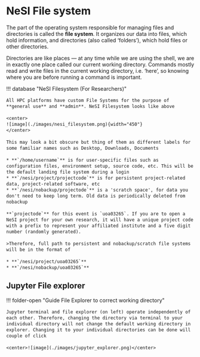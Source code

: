 # NeSI File system 


The part of the operating system responsible for managing files and directories is called the **file system**. It organizes our data into files, which hold information, and directories (also called ‘folders’), which hold files or other directories.

Directories are like places — at any time while we are using the shell, we are in exactly one place called our current working directory. Commands mostly read and write files in the current working directory, i.e. ‘here’, so knowing where you are before running a command is important.

!!! database "NeSI Filesystem (For Researchers)"

    All HPC platforms have custom File Systems for the purpose of **general use** and **admin**. NeSI Filesystem looks like above 
    
    <center>
    ![image](./images/nesi_filesystem.png){width="450"}
    </center>

    This may look a bit obscure but thing of them as different labels for some familiar names such as Desktop, Downloads, Documents

    * **`/home/username`** is for user-specific files such as configuration files, environment setup, source code, etc. This will be the default landing file system during a login
    * **`/nesi/project/projectcode`** is for persistent project-related data, project-related software, etc
    * **`/nesi/nobackup/projectode`** is a 'scratch space', for data you don't need to keep long term. Old data is periodically deleted from nobackup

    **`projectode`** for this event is `uoa03265`. If you are to open a NeSI project for your own research, it will have a unique project code with a prefix to represent your affiliated institute and a five digit number (randomly generated). 

    >Therefore, full path to persistent and nobackup/scratch file systems will be in the format of 

    * **`/nesi/project/uoa03265`**
    * **`/nesi/nobackup/uoa03265`**



## Jupyter File explorer

!!! folder-open  "Guide  File Explorer to correct working directory"

    Jupyter terminal and file explorer (on left) operate independently of each other. Therefore, changing the directory via terminal to your individual directory will not change the default working directory in explorer. Changing it to your individual directories can be done will couple of click 

    <center>![image](./images/jupyter_explorer.png)</center>